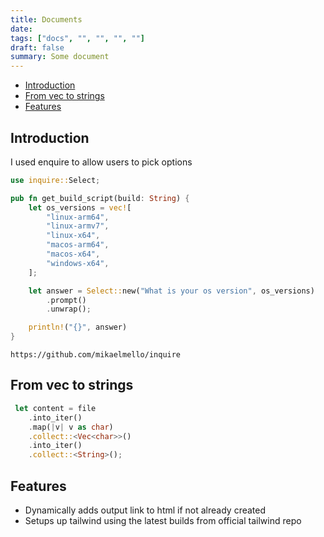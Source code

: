 ```yaml
---
title: Documents
date: 
tags: ["docs", "", "", "", ""]
draft: false
summary: Some document
---
```


- [Introduction](#introduction)
- [From vec to strings](#from-vec-to-strings)
- [Features](#features)

## Introduction

I used enquire to allow users to pick options 

```rust
use inquire::Select;

pub fn get_build_script(build: String) {
    let os_versions = vec![
        "linux-arm64",
        "linux-armv7",
        "linux-x64",
        "macos-arm64",
        "macos-x64",
        "windows-x64",
    ];

    let answer = Select::new("What is your os version", os_versions)
        .prompt()
        .unwrap();

    println!("{}", answer)
}


```


`https://github.com/mikaelmello/inquire`



## From vec<u8> to strings


```rust
 let content = file
    .into_iter()
    .map(|v| v as char)
    .collect::<Vec<char>>()
    .into_iter()
    .collect::<String>();
 ```


## Features

- Dynamically adds output link to html if not already created
- Setups up tailwind using the latest builds from official tailwind repo
